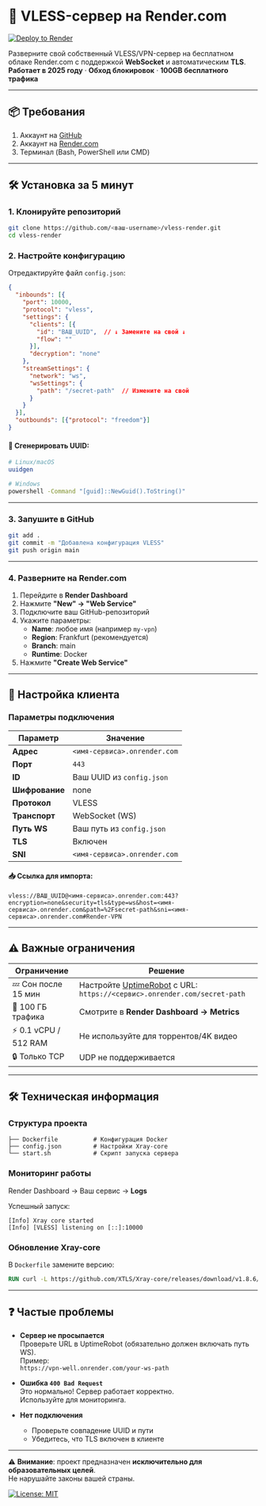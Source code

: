# 🚀 VLESS-сервер на Render.com

[![Deploy to Render](https://render.com/images/deploy-to-render-button.svg)](https://render.com/deploy)

Разверните свой собственный VLESS/VPN-сервер на бесплатном облаке Render.com с поддержкой **WebSocket** и автоматическим **TLS**.  
**Работает в 2025 году** · **Обход блокировок** · **100GB бесплатного трафика**

---

## 📦 Требования
1. Аккаунт на [GitHub](https://github.com)
2. Аккаунт на [Render.com](https://render.com)
3. Терминал (Bash, PowerShell или CMD)

---

## 🛠️ Установка за 5 минут

### 1. Клонируйте репозиторий
```bash
git clone https://github.com/<ваш-username>/vless-render.git
cd vless-render
```

### 2. Настройте конфигурацию
Отредактируйте файл `config.json`:

```json
{
  "inbounds": [{
    "port": 10000,
    "protocol": "vless",
    "settings": {
      "clients": [{
        "id": "ВАШ_UUID",  // ↓ Замените на свой ↓
        "flow": ""
      }],
      "decryption": "none"
    },
    "streamSettings": {
      "network": "ws",
      "wsSettings": {
        "path": "/secret-path"  // Измените на свой
      }
    }
  }],
  "outbounds": [{"protocol": "freedom"}]
}
```

#### 🔑 Сгенерировать UUID:
```bash
# Linux/macOS
uuidgen

# Windows
powershell -Command "[guid]::NewGuid().ToString()"
```

---

### 3. Запушите в GitHub
```bash
git add .
git commit -m "Добавлена конфигурация VLESS"
git push origin main
```

---

### 4. Разверните на Render.com
1. Перейдите в **Render Dashboard**
2. Нажмите **"New" → "Web Service"**
3. Подключите ваш GitHub-репозиторий
4. Укажите параметры:
   - **Name**: любое имя (например `my-vpn`)
   - **Region**: Frankfurt (рекомендуется)
   - **Branch**: main
   - **Runtime**: Docker  
5. Нажмите **"Create Web Service"**

---

## 🔌 Настройка клиента

### Параметры подключения
| Параметр     | Значение |
|--------------|----------|
| **Адрес**    | `<имя-сервиса>.onrender.com` |
| **Порт**     | `443` |
| **ID**       | Ваш UUID из `config.json` |
| **Шифрование** | none |
| **Протокол** | VLESS |
| **Транспорт** | WebSocket (WS) |
| **Путь WS**  | Ваш путь из `config.json` |
| **TLS**      | Включен |
| **SNI**      | `<имя-сервиса>.onrender.com` |

#### 📥 Ссылка для импорта:
```
vless://ВАШ_UUID@<имя-сервиса>.onrender.com:443?encryption=none&security=tls&type=ws&host=<имя-сервиса>.onrender.com&path=%2Fsecret-path&sni=<имя-сервиса>.onrender.com#Render-VPN
```

---

## ⚠️ Важные ограничения

| Ограничение             | Решение |
|--------------------------|---------|
| 💤 Сон после 15 мин      | Настройте [UptimeRobot](https://uptimerobot.com) с URL: `https://<сервис>.onrender.com/secret-path` |
| 📶 100 ГБ трафика        | Смотрите в **Render Dashboard → Metrics** |
| ⚡ 0.1 vCPU / 512 RAM    | Не используйте для торрентов/4K видео |
| 🔒 Только TCP            | UDP не поддерживается |

---

## 🛠️ Техническая информация

### Структура проекта
```
├── Dockerfile          # Конфигурация Docker
├── config.json         # Настройки Xray-core
└── start.sh            # Скрипт запуска сервера
```

### Мониторинг работы
Render Dashboard → Ваш сервис → **Logs**

Успешный запуск:
```
[Info] Xray core started
[Info] [VLESS] listening on [::]:10000
```

### Обновление Xray-core
В `Dockerfile` замените версию:
```dockerfile
RUN curl -L https://github.com/XTLS/Xray-core/releases/download/v1.8.6/Xray-linux-64.zip -o xray.zip
```

---

## ❓ Частые проблемы

- **Сервер не просыпается**  
  Проверьте URL в UptimeRobot (обязательно должен включать путь WS).  
  Пример:  
  `https://vpn-well.onrender.com/your-ws-path`

- **Ошибка `400 Bad Request`**  
  Это нормально! Сервер работает корректно.  
  Используйте для мониторинга.

- **Нет подключения**  
  - Проверьте совпадение UUID и пути  
  - Убедитесь, что TLS включен в клиенте  

---

⚠️ **Внимание**: проект предназначен **исключительно для образовательных целей**.  
Не нарушайте законы вашей страны.  

[![License: MIT](https://img.shields.io/badge/License-MIT-green.svg)](LICENSE)
